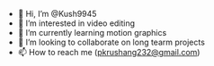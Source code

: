 - 👋 Hi, I’m @Kush9945
- 👀 I’m interested in video editing
- 🌱 I’m currently learning motion graphics
- 💞️ I’m looking to collaborate on long tearm projects
- 📫 How to reach me (pkrushang232@gmail.com)

<!---
Kush9945/Kush9945 is a ✨ special ✨ repository because its `README.md` (this file) appears on your GitHub profile.
You can click the Preview link to take a look at your changes.
--->
